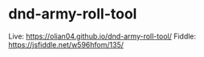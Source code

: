 # dnd-army-roll-tool

Live: https://olian04.github.io/dnd-army-roll-tool/
Fiddle: https://jsfiddle.net/w596hfom/135/

